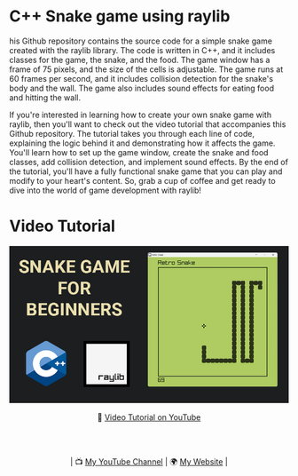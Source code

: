 # C++ Snake game using raylib

his Github repository contains the source code for a simple snake game created with the raylib library. The code is written in C++, and it includes classes for the game, the snake, and the food. The game window has a frame of 75 pixels, and the size of the cells is adjustable. The game runs at 60 frames per second, and it includes collision detection for the snake's body and the wall. The game also includes sound effects for eating food and hitting the wall.

If you're interested in learning how to create your own snake game with raylib, then you'll want to check out the video tutorial that accompanies this Github repository. The tutorial takes you through each line of code, explaining the logic behind it and demonstrating how it affects the game. You'll learn how to set up the game window, create the snake and food classes, add collision detection, and implement sound effects. By the end of the tutorial, you'll have a fully functional snake game that you can play and modify to your heart's content. So, grab a cup of coffee and get ready to dive into the world of game development with raylib!

# Video Tutorial

<p align="center">
  <img src="preview.jpg" alt="" width="960">
</p>

<p align="center">
🎥 <a href="https://youtu.be/LGqsnM_WEK4">Video Tutorial on YouTube</a>
</p>

<br>
<br>
<p align="center">
| 📺 <a href="https://www.youtube.com/channel/UC3ivOTE5EgpmF2DHLBmWIWg">My YouTube Channel</a>
| 🌍 <a href="http://www.educ8s.tv">My Website</a> | <br>
</p>




